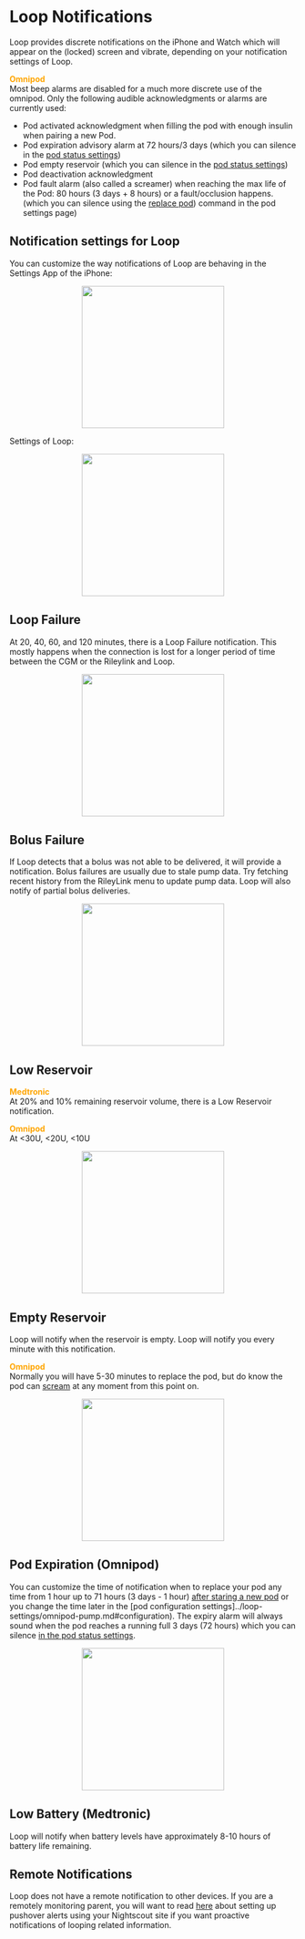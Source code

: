# Loop Notifications 

Loop provides discrete notifications on the iPhone and Watch which will appear on the (locked) screen and vibrate, depending on your notification settings of Loop.

<font color ="orange">**Omnipod**</font>  
Most beep alarms are disabled for a much more discrete use of the omnipod. Only the following audible acknowledgments or alarms are currently used:

* Pod activated acknowledgment when filling the pod with enough insulin when pairing a new Pod.
* Pod expiration advisory alarm at 72 hours/3 days (which you can silence in the [pod status  settings](../loop-settings/omnipod-pump.md#status))
* Pod empty reservoir (which you can silence in the [pod status  settings](../loop-settings/omnipod-pump/#status))
* Pod deactivation acknowledgment
* Pod fault alarm (also called a screamer) when reaching the max life of the Pod: 80 hours (3 days + 8 hours) or a fault/occlusion happens. (which you can silence using the [replace pod](../loop-settings/omnipod-pump.md#pod-commands)) command in the pod settings page)
## Notification settings for Loop

You can customize the way notifications of Loop are behaving in the Settings App of the iPhone:
<p align="center">
<img src="../img/iphone-settings-notifications.png" width="250">
</p> 

Settings of Loop:
<p align="center">
<img src="../img/iphone-notifications-loop.png" width="250">
</p> 

## Loop Failure

At 20, 40, 60, and 120 minutes, there is a Loop Failure notification.
This mostly happens when the connection is lost for a longer period of time between the CGM or the Rileylink and Loop.

<p align="center">
<img src="../img/loop-failure.png" width="250">
</p> 

## Bolus Failure
If Loop detects that a bolus was not able to be delivered, it will provide a notification.  Bolus failures are usually due to stale pump data.  Try fetching recent history from the RileyLink menu to update pump data.  Loop will also notify of partial bolus deliveries.

<p align="center">
<img src="../img/loop-bolus-failure.png" width="250">
</p> 

## Low Reservoir

<font color ="orange">**Medtronic**</font>  
At 20% and 10% remaining reservoir volume, there is a Low Reservoir notification.

<font color ="orange">**Omnipod**</font>  
At <30U, <20U, <10U  

<p align="center">
<img src="../img/pod-reservoir-10U.png" width="250">
</p> 


## Empty Reservoir

Loop will notify when the reservoir is empty. Loop will notify you every minute with this notification. 

<font color ="orange">**Omnipod**</font>  
Normally you will have 5-30 minutes to replace the pod, but do know the pod can [scream](https://soundcloud.com/eelke-jager/1f-nibble-f) at any moment from this point on.

<p align="center">
<img src="../img/loop-reservoir-empty.png" width="250">
</p> 

## Pod Expiration (Omnipod)
 
You can customize the time of notification when to replace your pod any time from 1 hour up to 71 hours (3 days - 1 hour) [after staring a new pod](../loop-settings/omnipod-pump.md#expiration-reminder) or you change the time later in the [pod configuration settings]../loop-settings/omnipod-pump.md#configuration).
The expiry alarm will always sound when the pod reaches a running full 3 days (72 hours) which you can silence [in the pod status settings](../loop-settings/omnipod-pump.md#status).

<p align="center">
<img src="../img/pod-expiration-notice.png" width="250">
</p> 

## Low Battery (Medtronic)

Loop will notify when battery levels have approximately 8-10 hours of battery life remaining.

## Remote Notifications

Loop does not have a remote notification to other devices.  If you are a remotely monitoring parent, you will want to read [here](../../nightscout/pushover.md#pushover) about setting up pushover alerts using your Nightscout site if you want proactive notifications of looping related information.
